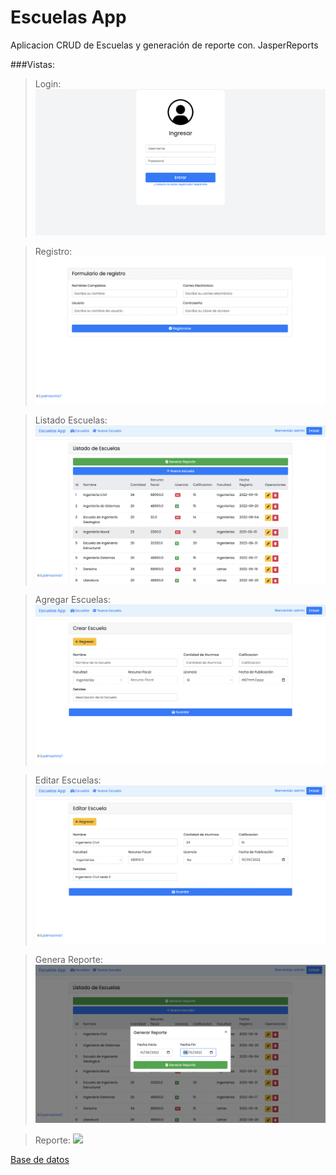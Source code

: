 # Escuelas App
Aplicacion CRUD de Escuelas y generación de reporte con. JasperReports

###Vistas:

>Login:
![](src/main/resources/screnshots/login.png)

>Registro:
![](src/main/resources/screnshots/registro.png)

>Listado Escuelas:
![](src/main/resources/screnshots/vistaAdmin.png)

>Agregar Escuelas:
![](src/main/resources/screnshots/formEscuela.png)

>Editar Escuelas:
![](src/main/resources/screnshots/editEscuela.png)

>Genera Reporte:
![](src/main/resources/screnshots/genereraReporte.png)

>Reporte:
![](Escuelas/src/main/resources/screnshots/reportes.png)


[Base de datos](./src/main/resources/db.sql)
